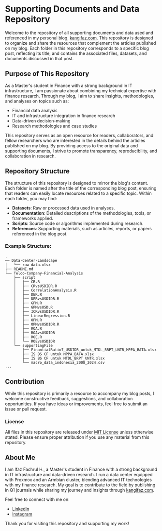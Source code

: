 # Supporting Documents and Data Repository

Welcome to the repository of all supporting documents and data used and referenced in my personal blog, [kangifaz.com](https://kangifaz.com). This repository is designed to organize and share the resources that complement the articles published on my blog. Each folder in this repository corresponds to a specific blog post, reflecting its title, and contains the associated files, datasets, and documents discussed in that post.

## Purpose of This Repository

As a Master's student in Finance with a strong background in IT infrastructure, I am passionate about combining my technical expertise with finance research. Through my blog, I aim to share insights, methodologies, and analyses on topics such as:

- Financial data analysis
- IT and infrastructure integration in finance research
- Data-driven decision-making
- Research methodologies and case studies

This repository serves as an open resource for readers, collaborators, and fellow researchers who are interested in the details behind the articles published on my blog. By providing access to the original data and supporting documents, I strive to promote transparency, reproducibility, and collaboration in research.

## Repository Structure

The structure of this repository is designed to mirror the blog's content. Each folder is named after the title of the corresponding blog post, ensuring that readers can easily locate resources related to a specific topic. Within each folder, you may find:

- **Datasets**: Raw or processed data used in analyses.
- **Documentation**: Detailed descriptions of the methodologies, tools, or frameworks applied.
- **Scripts**: Source code or algorithms implemented during research.
- **References**: Supporting materials, such as articles, reports, or papers referenced in the blog post.

### Example Structure:

```
.
── Data-Center-Landscape
│   └── raw-data.xlsx
├── README.md
└── Telco-Company-Financial-Analysis
    ├── script
    │   ├── CR.R
    │   ├── CRvsUSDIDR.R
    │   ├── CorrelationAnalysis.R
    │   ├── DER.R
    │   ├── DERvsUSDIDR.R
    │   ├── GPM.R
    │   ├── GPMvsUSD.R
    │   ├── ICRvsUSDIDR.R
    │   ├── LinearRegression.R
    │   ├── OPM.R
    │   ├── OPMvsUSDIDR.R
    │   ├── ROA.R
    │   ├── ROAvsUSDIDR
    │   ├── ROE.R
    │   └── ROEvsUSDIDR
    └── supportingFile
        ├── FinantialRatio7_USDIDR_untuk_MTDL_BRPT_UNTR_MPPA_BATA.xlsx
        ├── IS BS CF untuk MPPA_BATA.xlsx
        ├── IS BS CF untuk MTDL_BRPT_UNTR.xlsx
        └── macro_data_indonesia_2008_2024.csv
...
```

## Contribution

While this repository is primarily a resource to accompany my blog posts, I welcome constructive feedback, suggestions, and collaboration opportunities. If you have ideas or improvements, feel free to submit an issue or pull request.

### License

All files in this repository are released under [MIT License](./LICENSE) unless otherwise stated. Please ensure proper attribution if you use any material from this repository.

## About Me

I am Ifaz Fachrul H., a Master's student in Finance with a strong background in IT infrastructure and data-driven research. I run a data center equipped with Proxmox and an Armbian cluster, blending advanced IT technologies with my finance research. My goal is to contribute to the field by publishing in Q1 journals while sharing my journey and insights through [kangifaz.com](https://kangifaz.com).

Feel free to connect with me on:

- [LinkedIn](https://linkedin.com/in/ifaz)
- [Instagram](https://instagram.com/ifaz)

Thank you for visiting this repository and supporting my work!
